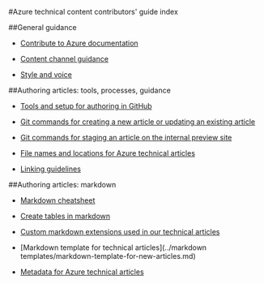 <properties title="" pageTitle="Azure technical content contributors' guide index" description="Lists the articles available in the Azure technical content contributors' guide for azure.microsoft.com." metaKeywords="" services="" solutions="" documentationCenter="" authors="tysonn" videoId="" scriptId="" manager="carolz" />

<tags ms.service="contributor-guide" ms.devlang="" ms.topic="article" ms.tgt_pltfrm="" ms.workload="" ms.date="12/19/2014" ms.author="tysonn" />

#Azure technical content contributors' guide index

##General guidance

- [Contribute to Azure documentation](./../CONTRIBUTING.md)

- [Content channel guidance](./content-channel-guidance.md)

- [Style and voice](./style-and-voice.md)


##Authoring articles: tools, processes, guidance

- [Tools and setup for authoring in GitHub](./tools-and-setup.md)

- [Git commands for creating a new article or updating an existing article](./git-commands-for-master.md)

- [Git commands for staging an article on the internal preview site](./git-commands-for-sandbox.md)

- [File names and locations for Azure technical articles](./file-names-and-locations.md)

- [Linking guidelines](./create-links-markdown.md )


##Authoring articles: markdown

- [Markdown cheatsheet](https://github.com/adam-p/markdown-here/wiki/Markdown-Cheatsheet)

- [Create tables in markdown](./create-tables-markdown.md)

- [Custom markdown extensions used in our technical articles](./custom-markdown-extensions.md)

- [Markdown template for technical articles](../markdown templates/markdown-template-for-new-articles.md)

- [Metadata for Azure technical articles](./article-metadata.md)


